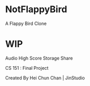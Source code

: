 # NotFlappyBird
A Flappy Bird Clone

# WIP
Audio
High Score Storage
Share

CS 151 : Final Project 

Created By Hei Chun Chan | JinStudio
